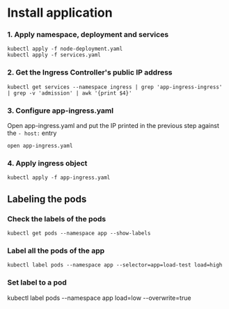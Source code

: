 # Install application

### 1. Apply namespace, deployment and services
```
kubectl apply -f node-deployment.yaml
kubectl apply -f services.yaml
```
### 2. Get the Ingress Controller's public IP address

```
kubectl get services --namespace ingress | grep 'app-ingress-ingress' | grep -v 'admission' | awk '{print $4}'
```

### 3. Configure app-ingress.yaml

Open app-ingress.yaml and put the IP printed in the previous step against the `- host:` entry

```
open app-ingress.yaml
```

### 4. Apply ingress object
```
kubectl apply -f app-ingress.yaml
```

## Labeling the pods

### Check the labels of the pods
```
kubectl get pods --namespace app --show-labels
```

### Label all the pods of the app
```
kubectl label pods --namespace app --selector=app=load-test load=high
```

### Set label to a pod
kubectl label pods --namespace app <name of the pod> load=low --overwrite=true

